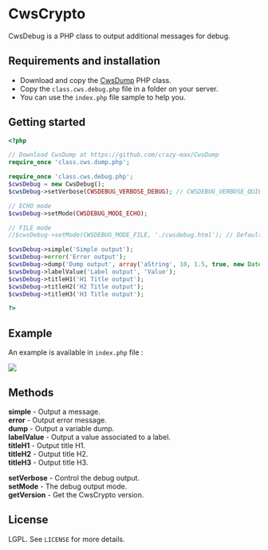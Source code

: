 # CwsCrypto

CwsDebug is a PHP class to output additional messages for debug.

## Requirements and installation

* Download and copy the [CwsDump](https://github.com/crazy-max/CwsDump) PHP class.
* Copy the ``class.cws.debug.php`` file in a folder on your server.
* You can use the ``index.php`` file sample to help you.

## Getting started

```php
<?php

// Download CwsDump at https://github.com/crazy-max/CwsDump
require_once 'class.cws.dump.php';

require_once 'class.cws.debug.php';
$cwsDebug = new CwsDebug();
$cwsDebug->setVerbose(CWSDEBUG_VERBOSE_DEBUG); // CWSDEBUG_VERBOSE_QUIET, CWSDEBUG_VERBOSE_SIMPLE, CWSDEBUG_VERBOSE_REPORT or CWSDEBUG_VERBOSE_DEBUG

// ECHO mode
$cwsDebug->setMode(CWSDEBUG_MODE_ECHO);

// FILE mode
//$cwsDebug->setMode(CWSDEBUG_MODE_FILE, './cwsdebug.html'); // Default file path : './cwsdebug.html'

$cwsDebug->simple('Simple output');
$cwsDebug->error('Error output');
$cwsDebug->dump('Dump output', array('aString', 10, 1.5, true, new DateTime()));
$cwsDebug->labelValue('Label output', 'Value');
$cwsDebug->titleH1('H1 Title output');
$cwsDebug->titleH2('H2 Title output');
$cwsDebug->titleH3('H3 Title output');

?>
```

## Example

An example is available in ``index.php`` file :

![](https://raw.github.com/crazy-max/CwsDebug/master/example.png)

## Methods

**simple** - Output a message.<br />
**error** - Output error message.<br />
**dump** - Output a variable dump.<br />
**labelValue** - Output a value associated to a label.<br />
**titleH1** - Output title H1.<br />
**titleH2** - Output title H2.<br />
**titleH3** - Output title H3.<br />

**setVerbose** - Control the debug output.<br />
**setMode** - The debug output mode.<br />
**getVersion** - Get the CwsCrypto version.<br />

## License

LGPL. See ``LICENSE`` for more details.
